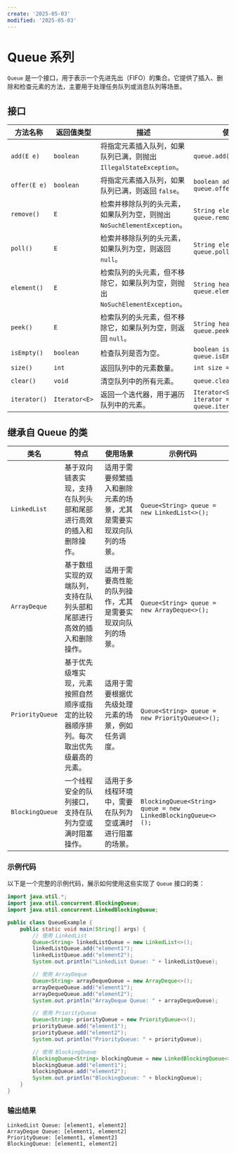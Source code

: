 ```yaml
---
create: '2025-05-03'
modified: '2025-05-03'
---
```


# Queue 系列

`Queue` 是一个接口，用于表示一个先进先出（FIFO）的集合。它提供了插入、删除和检查元素的方法，主要用于处理任务队列或消息队列等场景。

## 接口

| 方法名称     | 返回值类型    | 描述                                                         | 使用示例                                        |
| ------------ | ------------- | ------------------------------------------------------------ | ----------------------------------------------- |
| `add(E e)`   | `boolean`     | 将指定元素插入队列，如果队列已满，则抛出 `IllegalStateException`。 | `queue.add("element1");`                        |
| `offer(E e)` | `boolean`     | 将指定元素插入队列，如果队列已满，则返回 `false`。           | `boolean added = queue.offer("element1");`      |
| `remove()`   | `E`           | 检索并移除队列的头元素，如果队列为空，则抛出 `NoSuchElementException`。 | `String element = queue.remove();`              |
| `poll()`     | `E`           | 检索并移除队列的头元素，如果队列为空，则返回 `null`。        | `String element = queue.poll();`                |
| `element()`  | `E`           | 检索队列的头元素，但不移除它，如果队列为空，则抛出 `NoSuchElementException`。 | `String head = queue.element();`                |
| `peek()`     | `E`           | 检索队列的头元素，但不移除它，如果队列为空，则返回 `null`。  | `String head = queue.peek();`                   |
| `isEmpty()`  | `boolean`     | 检查队列是否为空。                                           | `boolean isEmpty = queue.isEmpty();`            |
| `size()`     | `int`         | 返回队列中的元素数量。                                       | `int size = queue.size();`                      |
| `clear()`    | `void`        | 清空队列中的所有元素。                                       | `queue.clear();`                                |
| `iterator()` | `Iterator<E>` | 返回一个迭代器，用于遍历队列中的元素。                       | `Iterator<String> iterator = queue.iterator();` |

## 继承自 Queue 的类

| 类名            | 特点                                                         | 使用场景                                                     | 示例代码                                                     |
| --------------- | ------------------------------------------------------------ | ------------------------------------------------------------ | ------------------------------------------------------------ |
| `LinkedList`    | 基于双向链表实现，支持在队列头部和尾部进行高效的插入和删除操作。 | 适用于需要频繁插入和删除元素的场景，尤其是需要实现双向队列的场景。 | `Queue<String> queue = new LinkedList<>();`                  |
| `ArrayDeque`    | 基于数组实现的双端队列，支持在队列头部和尾部进行高效的插入和删除操作。 | 适用于需要高性能的队列操作，尤其是需要实现双向队列的场景。   | `Queue<String> queue = new ArrayDeque<>();`                  |
| `PriorityQueue` | 基于优先级堆实现，元素按照自然顺序或指定的比较器顺序排列。每次取出优先级最高的元素。 | 适用于需要根据优先级处理元素的场景，例如任务调度。           | `Queue<String> queue = new PriorityQueue<>();`               |
| `BlockingQueue` | 一个线程安全的队列接口，支持在队列为空或满时阻塞操作。       | 适用于多线程环境中，需要在队列为空或满时进行阻塞的场景。     | `BlockingQueue<String> queue = new LinkedBlockingQueue<>();` |

### 示例代码
以下是一个完整的示例代码，展示如何使用这些实现了 `Queue` 接口的类：

```java
import java.util.*;
import java.util.concurrent.BlockingQueue;
import java.util.concurrent.LinkedBlockingQueue;

public class QueueExample {
    public static void main(String[] args) {
        // 使用 LinkedList
        Queue<String> linkedListQueue = new LinkedList<>();
        linkedListQueue.add("element1");
        linkedListQueue.add("element2");
        System.out.println("LinkedList Queue: " + linkedListQueue);

        // 使用 ArrayDeque
        Queue<String> arrayDequeQueue = new ArrayDeque<>();
        arrayDequeQueue.add("element1");
        arrayDequeQueue.add("element2");
        System.out.println("ArrayDeque Queue: " + arrayDequeQueue);

        // 使用 PriorityQueue
        Queue<String> priorityQueue = new PriorityQueue<>();
        priorityQueue.add("element1");
        priorityQueue.add("element2");
        System.out.println("PriorityQueue: " + priorityQueue);

        // 使用 BlockingQueue
        BlockingQueue<String> blockingQueue = new LinkedBlockingQueue<>();
        blockingQueue.add("element1");
        blockingQueue.add("element2");
        System.out.println("BlockingQueue: " + blockingQueue);
    }
}
```

### 输出结果
```
LinkedList Queue: [element1, element2]
ArrayDeque Queue: [element1, element2]
PriorityQueue: [element1, element2]
BlockingQueue: [element1, element2]
```
